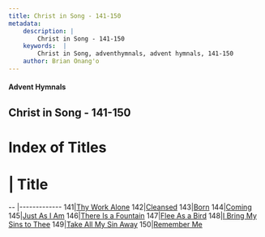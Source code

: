 ```yaml
---
title: Christ in Song - 141-150
metadata:
    description: |
        Christ in Song - 141-150
    keywords:  |
        Christ in Song, adventhymnals, advent hymnals, 141-150
    author: Brian Onang'o
---
```


#### Advent Hymnals
## Christ in Song - 141-150

# Index of Titles
# | Title                        
-- |-------------
141|[Thy Work Alone](/christ-in-song/CIS/101-200/141-150/Thy-Work-Alone)
142|[Cleansed](/christ-in-song/CIS/101-200/141-150/Cleansed)
143|[Born](/christ-in-song/CIS/101-200/141-150/Born)
144|[Coming](/christ-in-song/CIS/101-200/141-150/Coming)
145|[Just As I Am](/christ-in-song/CIS/101-200/141-150/Just-As-I-Am)
146|[There Is a Fountain](/christ-in-song/CIS/101-200/141-150/There-Is-a-Fountain)
147|[Flee As a Bird](/christ-in-song/CIS/101-200/141-150/Flee-As-a-Bird)
148|[I Bring My Sins to Thee](/christ-in-song/CIS/101-200/141-150/I-Bring-My-Sins-to-Thee)
149|[Take All My Sin Away](/christ-in-song/CIS/101-200/141-150/Take-All-My-Sin-Away)
150|[Remember Me](/christ-in-song/CIS/101-200/141-150/Remember-Me)